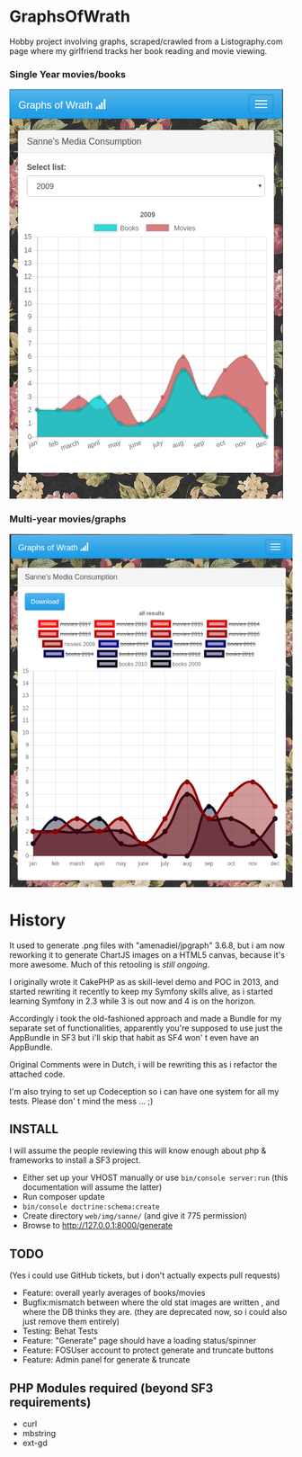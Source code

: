 # GraphsOfWrath

Hobby project involving graphs, scraped/crawled from a Listography.com page where my 
girlfriend tracks her book reading and movie viewing.

### Single Year movies/books

![screenshot](graph_bootstrap.png)

### Multi-year movies/graphs

![screenshot](multigraph.png)


History
===
It used to generate .png files with "amenadiel/jpgraph" 3.6.8, but i am now 
reworking it to generate ChartJS images on a HTML5 canvas, because it's more 
awesome. Much of this retooling is *still ongoing*.

I originally wrote it CakePHP as as skill-level demo and POC in 2013, and 
started rewriting it recently to keep my Symfony skills alive, as i started 
learning Symfony in 2.3 while 3 is out now and 4 is on the horizon.

Accordingly i took the old-fashioned approach and made a Bundle for my separate 
set of functionalities, apparently you're supposed to use just the AppBundle in 
SF3 but i'll skip that habit as SF4 won' t even have an AppBundle.

Original Comments were in Dutch, i will be rewriting this as i refactor the 
attached code.

I'm also trying to set up Codeception so i can have one system for all my tests.
Please don' t mind the mess ... ;)

INSTALL
---
I will assume the people reviewing this will know enough about php & frameworks to install a SF3 project.

* Either set up your VHOST manually or use ```bin/console server:run``` (this documentation will assume the latter)
* Run composer update
* ```bin/console doctrine:schema:create```
* Create directory ```web/img/sanne/``` (and give it 775 permission)
* Browse to http://127.0.0.1:8000/generate



TODO 
---

(Yes i could use GitHub tickets, but i don't actually expects pull requests)

* Feature: overall yearly averages of books/movies
* Bugfix:mismatch between where the old stat images are written , and where the DB thinks they are. (they are deprecated now, so i could also just remove them entirely)
* Testing: Behat Tests 
* Feature: "Generate" page should have a loading status/spinner
* Feature: FOSUser account to protect generate and truncate buttons
* Feature: Admin panel for generate & truncate

PHP Modules required (beyond SF3 requirements)
---

* curl
* mbstring
* ext-gd 
